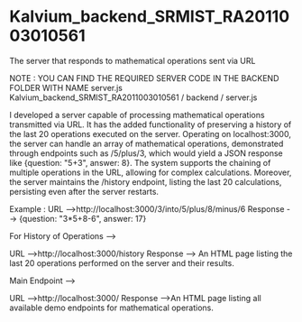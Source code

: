 # Kalvium_backend_SRMIST_RA2011003010561

The server that responds to mathematical operations sent via URL

NOTE : YOU CAN FIND THE REQUIRED SERVER CODE IN THE BACKEND FOLDER WITH NAME server.js
        Kalvium_backend_SRMIST_RA2011003010561 / backend / server.js


I developed a server capable of processing mathematical operations transmitted via URL. 
It has the added functionality of preserving a history of the last 20 operations executed on the server.
Operating on localhost:3000, the server can handle an array of mathematical operations, demonstrated through endpoints such as /5/plus/3, 
which would yield a JSON response like {question: "5+3", answer: 8}. 
The system supports the chaining of multiple operations in the URL, allowing for complex calculations. 
Moreover, the server maintains the /history endpoint, listing the last 20 calculations, persisting even after the server restarts.

Example :
URL -->http://localhost:3000/3/into/5/plus/8/minus/6
Response --> {question: "3*5+8-6", answer: 17}


For History of Operations -->

URL -->http://localhost:3000/history
Response --> An HTML page listing the last 20 operations performed on the server and their results.


Main Endpoint -->

URL -->http://localhost:3000/
Response -->An HTML page listing all available demo endpoints for mathematical operations.

